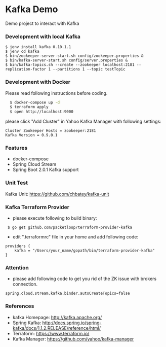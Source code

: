 Kafka Demo
==========
Demo project to interact with Kafka

### Development with local Kafka

```
$ jenv install kafka 0.10.1.1
$ jenv cd kafka
$ bin/zookeeper-server-start.sh config/zookeeper.properties &
$ bin/kafka-server-start.sh config/server.properties &
$ bin/kafka-topics.sh --create --zookeeper localhost:2181 --replication-factor 1 --partitions 1 --topic testTopic
```

### Development with Docker
Please read following instructions before coding.

```bash
  $ docker-compose up -d
  $ terraform apply
  $ open http://localhost:9000
```
please click "Add Cluster" in Yahoo Kafka Manager with following settings:
```
Cluster Zookeeper Hosts = zookeeper:2181
Kafka Version = 0.9.0.1
```

### Features

* docker-compose
* Spring Cloud Stream
* Spring Boot 2.0.1 Kafka support

### Unit Test

Kafka Unit: https://github.com/chbatey/kafka-unit

### Kafka Terraform Provider

* please execute following to build binary:
```
 $ go get github.com/packetloop/terraform-provider-kafka
```
* edit ".terraformrc" file in your home and add following code: 
```hcl
providers {
    kafka = "/Users/your_name/gopath/bin/terraform-provider-kafka"
}
```

### Attention

* please add following code to get you rid of the ZK issue with brokers connection.

```
spring.cloud.stream.kafka.binder.autoCreateTopics=false
```
### References

* kafka Homepage:  http://kafka.apache.org/
* Spring Kafka: http://docs.spring.io/spring-kafka/docs/1.1.2.RELEASE/reference/html/
* Terraform: https://www.terraform.io/
* Kafka Manager: https://github.com/yahoo/kafka-manager
